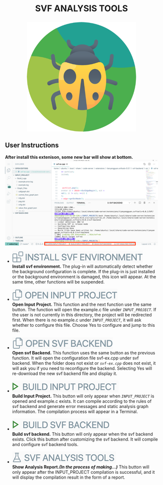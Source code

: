 # **<p align="center">SVF ANALYSIS TOOLS</p>**

<p align="center">
<img src='https://github.com/spcidealacm/BugReport/blob/master/img/icon.png?raw=true' width='360'/>
</p>

## **User Instructions**

**After install this extenison, some new bar will show at bottom.**
<img src='https://github.com/SVF-tools/WebSVF/blob/master/src/BugReport/docs/example.png?raw=true' width='1080'/>

-   **<img src='https://github.com/SVF-tools/WebSVF/blob/master/src/BugReport/docs/extension.png?raw=true' height='40'/>**  
    **Install svf environment.**
    The plug-in will automatically detect whether the background configuration is complete. If the plug-in is just installed or the background environment is damaged, this icon will appear. At the same time, other functions will be suspended.

-   **<img src='https://github.com/SVF-tools/WebSVF/blob/master/src/BugReport/docs/open_input.png?raw=true' height='40'/>**  
    **Open Input Project.**
    This function and the next function use the same button. The function will open the example.c file under _`INPUT_PROJECT`_. If the user is not currently in this directory, the project will be redirected first. When there is no example.c under _`INPUT_PROJECT`_, it will ask whether to configure this file. Choose Yes to configure and jump to this file.

-   **<img src='https://github.com/SVF-tools/WebSVF/blob/master/src/BugReport/docs/open_svf.png?raw=true' height='40'/>**  
    **Open svf Backend.**
    This function uses the same button as the previous function. It will open the configuration file svf-ex.cpp under svf backend. When the folder does not exist or _`svf-ex.cpp`_ does not exist, it will ask you if you need to reconfigure the backend. Selecting Yes will re-download the new svf backend file and display it.

-   **<img src='https://github.com/SVF-tools/WebSVF/blob/master/src/BugReport/docs/build_input.png?raw=true' height='40'/>**  
    **Build Input Project.**
    This button will only appear when _`INPUT_PROJECT`_ is opened and example.c exists. It can compile according to the rules of svf backend and generate error messages and static analysis graph information. The compilation process will appear in a Terminal.

-   **<img src='https://github.com/SVF-tools/WebSVF/blob/master/src/BugReport/docs/build_backend.png?raw=true' height='40'/>**  
    **Build svf backend.** This button will only appear when the svf backend exists. Click this button after customizing the svf backend. It will compile and configure svf backend tools.

-   **<img src='https://github.com/SVF-tools/WebSVF/blob/master/src/BugReport/docs/svf_analysis.png?raw=true' height='40'/>**  
    **Show Analysis Report._(In the process of making...)_** This button will only appear after the INPUT_PROJECT compilation is successful, and it will display the compilation result in the form of a report.
